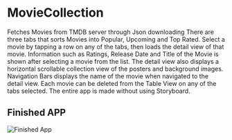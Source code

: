 
# MovieCollection

Fetches Movies from TMDB server through Json downloading 
There are three tabs that sorts Movies into Popular, Upcoming and Top Rated.
Select a movie by tapping a row on any of the tabs, then loads the detail view of that movie.
Information such as Ratings, Release Date and Title of the Movie is shown after selecting a movie from the list.
The detail view also displays a horizontal scrollable collection view of the posters and background images. Navigation Bars displays the name of the movie when navigated to the detail view.
Each movie can be deleted from the Table View on any of the tabs selected. 
The entire app is made without using Storyboard.

## Finished APP

![Finished App](https://media.giphy.com/media/9JcL0Lo2kV4JdStbOl/giphy.gif)

